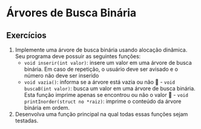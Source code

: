 # Árvores de Busca Binária
## Exercícios

1. Implemente uma árvore de busca binária usando alocação dinâmica. Seu programa deve possuir as seguintes funções:
	- `void inserir(int valor)`: insere um valor em uma árvore de busca binária. Em caso de repetição, o usuário deve ser avisado e o número não deve ser inserido
	- `void vazia()`: informa se a árvore está vazia ou não
 	- `void buscaB(int valor)`: busca um valor em uma árvore de busca binária. Esta função imprime apenas se encontrou ou não o valor
 	- `void printInorder(struct no *raiz)`: imprime o conteúdo da árvore binária em ordem.
2. Desenvolva uma função principal na qual todas essas funções sejam testadas.
